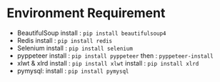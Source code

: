 
# Environment Requirement

- BeautifulSoup
    install : `pip install beautifulsoup4`
- Redis
    install : `pip install redis`
- Selenium
    install : `pip install selenium`
- pyppeteer
    install : `pip install pyppeteer`
    then : `pyppeteer-install`
- xlwt & xlrd
    install : `pip install xlwt`
    install : `pip install xlrd`
- pymysql:
    install : `pip install pymysql`
